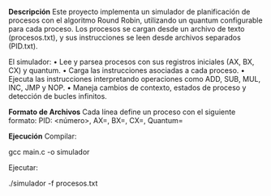 **Descripción**
Este proyecto implementa un simulador de planificación de procesos con el algoritmo Round Robin, utilizando un quantum configurable para cada proceso.
Los procesos se cargan desde un archivo de texto (procesos.txt), y sus instrucciones se leen desde archivos separados (PID.txt).

El simulador:
	•	Lee y parsea procesos con sus registros iniciales (AX, BX, CX) y quantum.
	•	Carga las instrucciones asociadas a cada proceso.
	•	Ejecuta las instrucciones interpretando operaciones como ADD, SUB, MUL, INC, JMP y NOP.
	•	Maneja cambios de contexto, estados de proceso y detección de bucles infinitos.


 **Formato de Archivos**
 Cada línea define un proceso con el siguiente formato:
PID: <número>, AX=<valor>, BX=<valor>, CX=<valor>, Quantum=<valor>

**Ejecución**
Compilar:

gcc main.c -o simulador

Ejecutar:

./simulador -f procesos.txt
